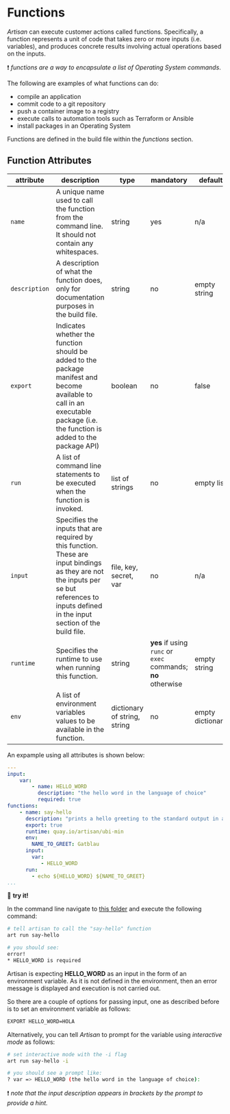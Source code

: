 # Functions

*Artisan* can execute customer actions called functions. Specifically, a function represents a unit of code that takes zero or more inputs (i.e. variables), and produces concrete results involving actual operations based on the inputs.

:exclamation: *functions are a way to encapsulate a list of Operating System commands*.

The following are examples of what functions can do:
  
- compile an application
- commit code to a git repository
- push a container image to a registry
- execute calls to automation tools such as Terraform or Ansible
- install packages in an Operating System

Functions are defined in the build file within the *functions* section.

## Function Attributes

| attribute | description | type | mandatory | default |
|---|---|---|---|---|
| `name` | A unique name used to call the function from the command line. It should not contain any whitespaces. | string | yes | n/a |
| `description` | A description of what the function does, only for documentation purposes in the build file. | string | no | empty string |
| `export` | Indicates whether the function should be added to the package manifest and become available to call in an executable package (i.e. the function is added to the package API) | boolean | no | false |
| `run` | A list of command line statements to be executed when the function is invoked. | list of strings | no |  empty list |
| `input` | Specifies the inputs that are required by this function. These are input bindings as they are not the inputs per se but references to inputs defined in the input section of the build file. | file, key, secret, var | no | n/a |
| `runtime` | Specifies the runtime to use when running this function. | string | **yes** if using `runc` or `exec` commands; **no** otherwise | empty string |
| `env` | A list of environment variables values to be available in the function. | dictionary of string, string | no | empty dictionary |

An expample using all attributes is shown below:

```yaml
---
input:
    var:
        - name: HELLO_WORD
          description: "the hello word in the language of choice"
          required: true
functions:
    - name: say-hello
      description: "prints a hello greeting to the standard output in a specific language"
      export: true
      runtime: quay.io/artisan/ubi-min
      env: 
        NAME_TO_GREET: Gatblau
      input:
        var:
           - HELLO_WORD
      run:
        - echo ${HELLO_WORD} ${NAME_TO_GREET}  
...
```

:checkered_flag: **try it!**

In the command line navigate to [this folder](exercise/50) and execute the following command:

```bash
# tell artisan to call the "say-hello" function
art run say-hello

# you should see:
error!
* HELLO_WORD is required
```

Artisan is expecting **HELLO_WORD** as an input in the form of an environment variable. As it is not defined in the environment, then an error message is displayed and execution is not carried out.

So there are a couple of options for passing input, one as described before is to set an environment variable as follows:

```bash
EXPORT HELLO_WORD=HOLA
```

Alternatively, you can tell *Artisan* to prompt for the variable using *interactive mode* as follows:

```bash
# set interactive mode with the -i flag
art run say-hello -i

# you should see a prompt like:
? var => HELLO_WORD (the hello word in the language of choice): 
```

:exclamation: *note that the input description appears in brackets by the prompt to provide a hint.*


